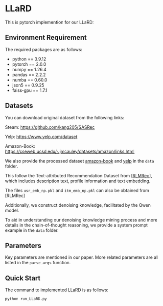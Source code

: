 # LLaRD

This is pytorch implemention for our LLaRD:

## Environment Requirement

The required packages are as follows:

- python == 3.9.12
- pytorch == 2.0.0
- numpy == 1.26.4
- pandas == 2.2.2
- numba == 0.60.0
- json5 == 0.9.25
- faiss-gpu == 1.7.1

## Datasets

You can download original dataset from the following links:

Steam: https://github.com/kang205/SASRec

Yelp: https://www.yelp.com/dataset

Amazon-Book: https://cseweb.ucsd.edu/~jmcauley/datasets/amazon/links.html


We also provide the processed dataset [amazon-book][amazon-book] and [yelp][yelp] in the `data` folder.

This follow the Text-attributed Recommendation Dataset from [[RLMRec](https://arxiv.org/abs/2310.15950)], which includes description text, profile information and text embedding.

The files `usr_emb_np.pkl` and `itm_emb_np.pkl` can also be obtained from [RLMRec]

Additionally, we construct denoising knowledge, facilitated by the Qwen model.

To aid in understanding our denoising knowledge mining process and more details in the chain-of-thought reasoning, we provide a system prompt example in the `data` folder.

## Parameters

Key parameters are mentioned in our paper. More related parameters are all listed in the `parse_args` function.

## Quick Start

The command to implemented LLaRD is as follows:

```bash
python run_LLaRD.py

```

[Amazon-Book]: https://cseweb.ucsd.edu/~jmcauley/datasets/amazon/links.html
[Steam]: https://github.com/kang205/SASRec
[Yelp]: https://www.yelp.com/dataset
[Amazon-Book]: https://cseweb.ucsd.edu/~jmcauley/datasets/amazon/links.html
[Yelp]: https://www.yelp.com/dataset
[Amazon-Book]: https://cseweb.ucsd.edu/~jmcauley/datasets/amazon/links.html
